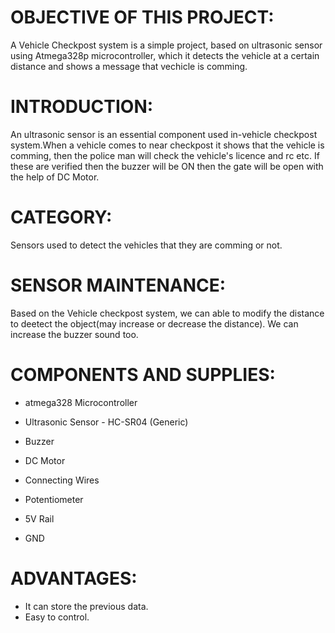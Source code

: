 <h1> OBJECTIVE OF THIS PROJECT: </h1>

A Vehicle Checkpost system is a simple project, based on ultrasonic sensor using Atmega328p microcontroller, which it detects the vehicle at a certain distance and shows a message that vechicle is comming.

<h1> INTRODUCTION: </h1>
An ultrasonic sensor is an essential component used in-vehicle checkpost system.When a vehicle comes to near checkpost it shows that the vehicle is comming, then the police man will check the vehicle's licence and rc etc. If these are verified then the buzzer will be ON then the gate will be open with the help of DC Motor.

<h1> CATEGORY: </h1>
Sensors used to detect the vehicles that they are comming or not.

<h1> SENSOR MAINTENANCE: </h1>
Based on the Vehicle checkpost system, we can able to modify the distance to deetect the object(may increase or decrease the distance). We can increase the buzzer sound too.

<h1> COMPONENTS AND SUPPLIES: </h1>

- atmega328 Microcontroller

- Ultrasonic Sensor - HC-SR04 (Generic)

- Buzzer

- DC Motor

- Connecting Wires

- Potentiometer

- 5V Rail

- GND

<h1> ADVANTAGES: </h1>

- It can store the previous data.
- Easy to control.
